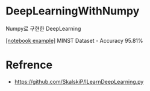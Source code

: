 # DeepLearningWithNumpy
Numpy로 구현한 DeepLearning

[[notebook example]](https://github.com/kimjiil/DeepLearningWithNumpy/blob/main/notebooks/DeeplearningWithNumpy_Training_Test.ipynb)
MINST Dataset - Accuracy 95.81%

# Refrence
- https://github.com/SkalskiP/ILearnDeepLearning.py
